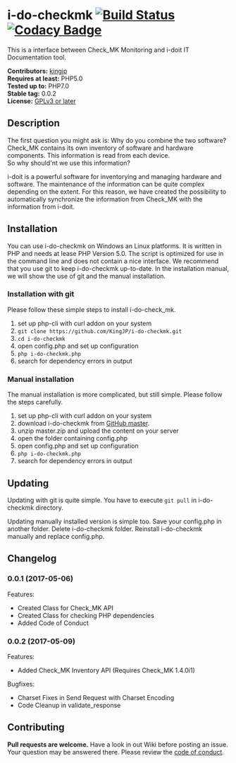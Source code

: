 # i-do-checkmk [![Build Status](https://travis-ci.org/KingJP/i-do-checkmk.svg?branch=master)](https://travis-ci.org/KingJP/i-do-checkmk) [![Codacy Badge](https://api.codacy.com/project/badge/Grade/9cb7685f2f504877a39800e656d45c43)](https://www.codacy.com/app/KingJP/i-do-checkmk?utm_source=github.com&amp;utm_medium=referral&amp;utm_content=KingJP/i-do-checkmk&amp;utm_campaign=Badge_Grade)

This is a interface between Check_MK Monitoring and i-doit IT Documentation tool. 

**Contributors:** [kingjp](https://github.com/KingJP)  
**Requires at least:** PHP5.0  
**Tested up to:** PHP7.0  
**Stable tag:** 0.0.2   
**License:** [GPLv3 or later](https://github.com/KingJP/i-do-checkmk/blob/master/LICENSE)

## Description ##

The first question you might ask is: Why do you combine the two software? Check_MK contains its own inventory of software and hardware components. This information is read from each device.  
So why should'nt we use this information?

i-doit is a powerful software for inventorying and managing hardware and software. The maintenance of the information can be quite complex depending on the extent. For this reason, we have created the possibility to automatically synchronize the information from Check_MK with the information from i-doit.

## Installation ##

You can use i-do-checkmk on Windows an Linux platforms. It is written in PHP and needs at lease PHP Version 5.0. The script is optimized for use in the command line and does not contain a nice interface. We recommend that you use git to keep i-do-checkmk up-to-date. In the installation manual, we will show the use of git and the manual installation.

### Installation with git ###

Please follow these simple steps to install i-do-check_mk.

1. set up php-cli with curl addon on your system
2. `git clone https://github.com/KingJP/i-do-checkmk.git`
3. `cd i-do-checkmk`
4. open config.php and set up configuration
5. `php i-do-checkmk.php`
6. search for dependency errors in output

### Manual installation ###

The manual installation is more complicated, but still simple. Please follow the steps carefully.

1. set up php-cli with curl addon on your system
2. download i-do-checkmk from [GitHub master](https://github.com/KingJP/i-do-checkmk/archive/master.zip).
3. unzip master.zip and upload the content on your server
4. open the folder containing config.php
5. open config.php and set up configuration
6. `php i-do-checkmk.php`
7. search for dependency errors in output

## Updating ##

Updating with git is quite simple. You have to execute `git pull` in i-do-checkmk directory.  

Updating manually installed version is simple too. Save your config.php in another folder. Delete i-do-checkmk folder. Reinstall i-do-checkmk manually and replace config.php. 

## Changelog ##

### 0.0.1 (2017-05-06)

Features:

- Created Class for Check_MK API
- Created Class for checking PHP dependencies
- Added Code of Conduct

### 0.0.2 (2017-05-09)

Features:

- Added Check_MK Inventory API (Requires Check_MK 1.4.0i1)

Bugfixes:

- Charset Fixes in Send Request with Charset Encoding
- Code Cleanup in validate_response

## Contributing ##

**Pull requests are welcome.** Have a look in out Wiki before posting an issue. Your question may be answered there. Please review the [code of conduct](https://github.com/KingJP/i-do-checkmk/blob/master/code_of_conduct.md).
